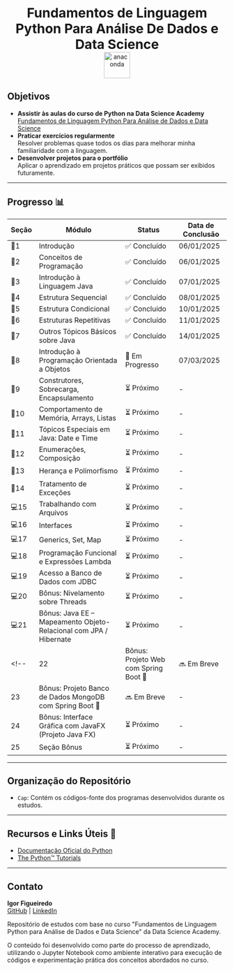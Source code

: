 <p align="center"> <strong style="font-size: 30px;">Fundamentos de Linguagem Python Para Análise De Dados e Data Science</strong> <br> <a href="https://skillicons.dev"> <img src="https://skillicons.dev/icons?i=py" alt="anaconda" width="60" height="60"> </a> </p>

## Objetivos  
- **Assistir às aulas do curso de Python na Data Science Academy**  
  [Fundamentos de Linguagem Python Para Análise de Dados e Data Science]([https://www.udemy.com/course/java-curso-completo/](https://www.datascienceacademy.com.br/course/fundamentos-de-linguagem-python-para-analise-de-dados-e-data-science))  
- **Praticar exercícios regularmente**  
  Resolver problemas quase todos os dias para melhorar minha familiaridade com a linguagem.  
- **Desenvolver projetos para o portfólio**  
  Aplicar o aprendizado em projetos práticos que possam ser exibidos futuramente.

---

## Progresso 📊  

| Seção | Módulo                                                              | Status       | Data de Conclusão |  
|-------|---------------------------------------------------------------------|--------------|--------------------|  
| 🧱1     | Introdução                                                          | ✅ Concluído | 06/01/2025        |  
| 🧱2     | Conceitos de Programação                                            | ✅ Concluído | 06/01/2025        |  
| 🧱3     | Introdução à Linguagem Java                                         | ✅ Concluído | 07/01/2025              |  
| 🧱4     | Estrutura Sequencial                                                | ✅ Concluído   | 08/01/2025               
| 🧱5     | Estrutura Condicional                                               | ✅ Concluído  | 10/01/2025               
| 🧱6     | Estruturas Repetitivas                                              | ✅ Concluído   | 11/01/2025               
| 💾7     | Outros Tópicos Básicos sobre Java                                   | ✅ Concluído  | 14/01/2025                
| 💾8     | Introdução à Programação Orientada a Objetos                        | 🔄 Em Progresso   | 07/03/2025          |  
| 💾9     | Construtores, Sobrecarga, Encapsulamento                            | ⏳ Próximo   | -                |  
| 💾10    | Comportamento de Memória, Arrays, Listas                            | ⏳ Próximo   | -                |  
| 💾11    | Tópicos Especiais em Java: Date e Time                              | ⏳ Próximo   | -                |  
| 💾12    | Enumerações, Composição                                             | ⏳ Próximo   | -                |  
| 💾13    | Herança e Polimorfismo                                              | ⏳ Próximo   | -                |  
| 💾14    | Tratamento de Exceções                                              | ⏳ Próximo   | -                |  
| 💻15    | Trabalhando com Arquivos                                            | ⏳ Próximo   | -                |  
| 💻16    | Interfaces                                                          | ⏳ Próximo   | -                |  
| 💻17    | Generics, Set, Map                                                  | ⏳ Próximo   | -                |  
| 💻18    | Programação Funcional e Expressões Lambda                           | ⏳ Próximo   | -                |  
| 💻19    | Acesso a Banco de Dados com JDBC                                    | ⏳ Próximo   | -                |  
| 💻20    | Bônus: Nivelamento sobre Threads                                    | ⏳ Próximo   | -                |  
| 💻21    | Bônus: Java EE – Mapeamento Objeto-Relacional com JPA / Hibernate   | ⏳ Próximo   | -                |  
<!-- | 22    | Bônus: Projeto Web com Spring Boot 🚨                                | 🔜 Em Breve  | -                |  
| 23    | Bônus: Projeto Banco de Dados MongoDB com Spring Boot 🚨            | 🔜 Em Breve  | -                |  
| 24    | Bônus: Interface Gráfica com JavaFX (Projeto Java FX)               | ⏳ Próximo   | -                |  
| 25    | Seção Bônus                                                         | ⏳ Próximo   | -                |  -->

---

## Organização do Repositório  

- `Cap`: Contém os códigos-fonte dos programas desenvolvidos durante os estudos.  

---

## Recursos e Links Úteis 🔗  
- [Documentação Oficial do Python](https://docs.python.org/3/)  
- [The Python™ Tutorials](https://docs.python.org/pt-br/3.13/tutorial/)  

---

## Contato  
**Igor Figueiredo**  
[GitHub](https://github.com/rejeitado) | [LinkedIn](www.linkedin.com/in/rejeitado/)  

Repositório de estudos com base no curso "Fundamentos de Linguagem Python para Análise de Dados e Data Science" da Data Science Academy.

O conteúdo foi desenvolvido como parte do processo de aprendizado, utilizando o Jupyter Notebook como ambiente interativo para execução de códigos e experimentação prática dos conceitos abordados no curso.

